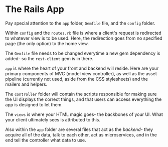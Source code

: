 # The Rails App
Pay special attention to the `app` folder, `Gemfile` file, and the `config` folder.

Within `config` and the `routes.rb` file is where a client's request is redirected to whatever view is to be used.
Here, the redirection goes from no specified page (the only option) to the home view.

The `Gemfile` file needs to be changed everytime a new gem dependency is added- so the `rest-client` gem is in there.

`app` is where the heart of your front and backend will reside.
Here are your primary components of MVC (model view controller), as well as the asset pipeline (currently not used, aside from the CSS stylesheets)
and the mailers and helpers.

The `controller` folder will contain the scripts responsible for making sure the UI displays the correct things, and that users can access everything the app is designed to let them.

The `views` is where your HTML magic goes- the backbones of your UI. What your client ultimately sees is attributed to this.

Also within the `app` folder are several files that act as the _backend_- they acquire all of the data, talk to each other, act as microservices, and in the end tell the controller what data to use.
